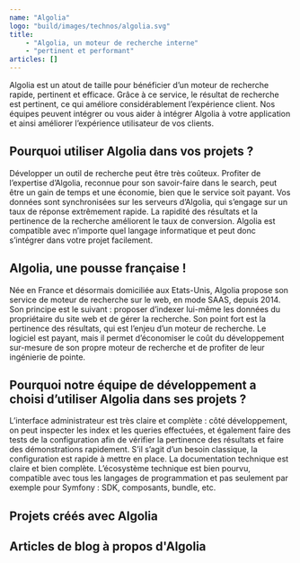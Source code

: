 ```yaml
---
name: "Algolia"
logo: "build/images/technos/algolia.svg"
title: 
    - "Algolia, un moteur de recherche interne" 
    - "pertinent et performant"
articles: []
---
```


Algolia est un atout de taille pour bénéficier d’un moteur de recherche rapide, pertinent et efficace. Grâce à ce service, le résultat de recherche est pertinent, ce qui améliore considérablement l’expérience client. Nos équipes peuvent intégrer ou vous aider à intégrer Algolia à votre application et ainsi améliorer l’expérience utilisateur de vos clients. 

## Pourquoi utiliser Algolia dans vos projets ? 

Développer un outil de recherche peut être très coûteux. Profiter de l’expertise d’Algolia, reconnue pour son savoir-faire dans le search, peut être un gain de temps et une économie, bien que le service soit payant. 
Vos données sont synchronisées sur les serveurs d’Algolia, qui s’engage sur un taux de réponse extrêmement rapide. 
La rapidité des résultats et la pertinence de la recherche améliorent le taux de conversion. 
Algolia est compatible avec n’importe quel langage informatique et peut donc s’intégrer dans votre projet facilement.

## Algolia, une pousse française !

Née en France et désormais domiciliée aux Etats-Unis, Algolia propose son service de moteur de recherche sur le web, en mode SAAS, depuis 2014. Son principe est le suivant : proposer d’indexer lui-même les données du propriétaire du site web et de gérer la recherche. Son point fort est la pertinence des résultats, qui est l’enjeu d’un moteur de recherche. Le logiciel est payant, mais il permet d’économiser le coût du développement sur-mesure de son propre moteur de recherche et de profiter de leur ingénierie de pointe. 

## Pourquoi notre équipe de développement a choisi d’utiliser Algolia dans ses projets ? 

L’interface administrateur est très claire et complète : côté développement, on peut inspecter les index et les queries effectuées, et également faire des tests de la configuration afin de vérifier la pertinence des résultats et faire des démonstrations rapidement. 
S’il s’agit d’un besoin classique, la configuration est rapide à mettre en place. 
La documentation technique est claire et bien complète.
L’écosystème technique est bien pourvu, compatible avec tous les langages de programmation et pas seulement par exemple pour Symfony : SDK, composants, bundle, etc.

## Projets créés avec Algolia

## Articles de blog à propos d'Algolia
